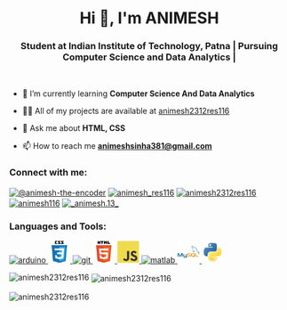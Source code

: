 <h1 align="center">Hi 👋, I'm ANIMESH</h1>
<h3 align="center">Student at Indian Institute of Technology, Patna | Pursuing Computer Science and Data Analytics |</h3> <br>


- 🌱 I’m currently learning **Computer Science And Data Analytics**

- 👨‍💻 All of my projects are available at [animesh2312res116](animesh2312res116)

- 💬 Ask me about **HTML, CSS**

- 📫 How to reach me **animeshsinha381@gmail.com**

<h3 align="left">Connect with me:</h3>
<p align="left">
<a href="https://codepen.io/@animesh-the-encoder" target="blank"><img align="center" src="https://raw.githubusercontent.com/rahuldkjain/github-profile-readme-generator/master/src/images/icons/Social/codepen.svg" alt="@animesh-the-encoder" height="30" width="40" /></a>
<a href="https://twitter.com/animesh_res116" target="blank"><img align="center" src="https://raw.githubusercontent.com/rahuldkjain/github-profile-readme-generator/master/src/images/icons/Social/twitter.svg" alt="animesh_res116" height="30" width="40" /></a>
<a href="https://linkedin.com/in/animesh2312res116" target="blank"><img align="center" src="https://raw.githubusercontent.com/rahuldkjain/github-profile-readme-generator/master/src/images/icons/Social/linked-in-alt.svg" alt="animesh2312res116" height="30" width="40" /></a>
<a href="https://kaggle.com/animesh116" target="blank"><img align="center" src="https://raw.githubusercontent.com/rahuldkjain/github-profile-readme-generator/master/src/images/icons/Social/kaggle.svg" alt="animesh116" height="30" width="40" /></a>
<a href="https://instagram.com/_animesh.13_" target="blank"><img align="center" src="https://raw.githubusercontent.com/rahuldkjain/github-profile-readme-generator/master/src/images/icons/Social/instagram.svg" alt="_animesh.13_" height="30" width="40" /></a>
</p>

<h3 align="left">Languages and Tools:</h3>
<p align="left"> <a href="https://www.arduino.cc/" target="_blank" rel="noreferrer"> <img src="https://cdn.worldvectorlogo.com/logos/arduino-1.svg" alt="arduino" width="40" height="40"/> </a> <a href="https://www.w3schools.com/css/" target="_blank" rel="noreferrer"> <img src="https://raw.githubusercontent.com/devicons/devicon/master/icons/css3/css3-original-wordmark.svg" alt="css3" width="40" height="40"/> </a> <a href="https://git-scm.com/" target="_blank" rel="noreferrer"> <img src="https://www.vectorlogo.zone/logos/git-scm/git-scm-icon.svg" alt="git" width="40" height="40"/> </a> <a href="https://www.w3.org/html/" target="_blank" rel="noreferrer"> <img src="https://raw.githubusercontent.com/devicons/devicon/master/icons/html5/html5-original-wordmark.svg" alt="html5" width="40" height="40"/> </a> <a href="https://developer.mozilla.org/en-US/docs/Web/JavaScript" target="_blank" rel="noreferrer"> <img src="https://raw.githubusercontent.com/devicons/devicon/master/icons/javascript/javascript-original.svg" alt="javascript" width="40" height="40"/> </a> <a href="https://www.mathworks.com/" target="_blank" rel="noreferrer"> <img src="https://upload.wikimedia.org/wikipedia/commons/2/21/Matlab_Logo.png" alt="matlab" width="40" height="40"/> </a> <a href="https://www.mysql.com/" target="_blank" rel="noreferrer"> <img src="https://raw.githubusercontent.com/devicons/devicon/master/icons/mysql/mysql-original-wordmark.svg" alt="mysql" width="40" height="40"/> </a> <a href="https://www.python.org" target="_blank" rel="noreferrer"> <img src="https://raw.githubusercontent.com/devicons/devicon/master/icons/python/python-original.svg" alt="python" width="40" height="40"/> </a> </p>

<p><img align="left" src="https://github-readme-stats.vercel.app/api/top-langs?username=animesh2312res116&show_icons=true&locale=en&layout=compact" alt="animesh2312res116" /></p>

<p>&nbsp;<img align="center" src="https://github-readme-stats.vercel.app/api?username=animesh2312res116&show_icons=true&locale=en" alt="animesh2312res116" /></p>

<p><img align="center" src="https://github-readme-streak-stats.herokuapp.com/?user=animesh2312res116&" alt="animesh2312res116" /></p>
